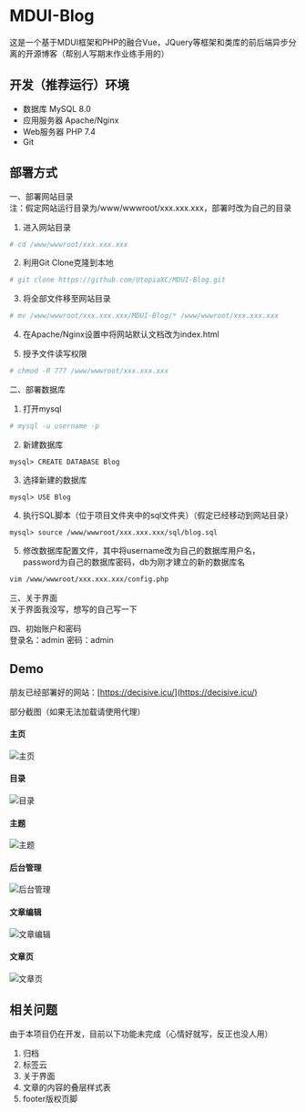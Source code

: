 # MDUI-Blog
这是一个基于MDUI框架和PHP的融合Vue，JQuery等框架和类库的前后端异步分离的开源博客（帮别人写期末作业练手用的）

## 开发（推荐运行）环境
- 数据库 MySQL 8.0
- 应用服务器 Apache/Nginx
- Web服务器 PHP 7.4
- Git

## 部署方式 
一、部署网站目录  
注：假定网站运行目录为/www/wwwroot/xxx.xxx.xxx，部署时改为自己的目录
1. 进入网站目录
```bash 
# cd /www/wwwroot/xxx.xxx.xxx
```   

2. 利用Git Clone克隆到本地
```bash 
# git clone https://github.com/UtopiaXC/MDUI-Blog.git
```
   
3. 将全部文件移至网站目录
```bash 
# mv /www/wwwroot/xxx.xxx.xxx/MDUI-Blog/* /www/wwwroot/xxx.xxx.xxx
```
   
4. 在Apache/Nginx设置中将网站默认文档改为index.html

5. 授予文件读写权限
```bash 
# chmod -R 777 /www/wwwroot/xxx.xxx.xxx
```  
   

二、部署数据库
1. 打开mysql
```bash 
# mysql -u username -p
```
   
2. 新建数据库
```mysql
mysql> CREATE DATABASE Blog
```
   
3. 选择新建的数据库
```mysql
mysql> USE Blog
```
   
4. 执行SQL脚本（位于项目文件夹中的sql文件夹）（假定已经移动到网站目录）
```mysql
mysql> source /www/wwwroot/xxx.xxx.xxx/sql/blog.sql
```
   
5. 修改数据库配置文件，其中将username改为自己的数据库用户名，password为自己的数据库密码，db为刚才建立的新的数据库名
```bash
vim /www/wwwroot/xxx.xxx.xxx/config.php
```
   
三、关于界面  
关于界面我没写，想写的自己写一下

四、初始账户和密码  
登录名：admin
密码：admin

## Demo  
朋友已经部署好的网站：[https://decisive.icu/](https://decisive.icu/)  

部分截图（如果无法加载请使用代理）  

#### 主页 
![主页](show/main_page.png)

#### 目录
![目录](show/index.png)

#### 主题
![主题](show/theme.png)

#### 后台管理
![后台管理](show/admin.png)

#### 文章编辑
![文章编辑](show/page_editor.png)

#### 文章页
![文章页](show/page.png)

## 相关问题
由于本项目仍在开发，目前以下功能未完成（心情好就写，反正也没人用）
1. 归档
2. 标签云
3. 关于界面
4. 文章的内容的叠层样式表
5. footer版权页脚